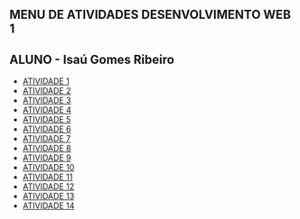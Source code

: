 ## MENU DE ATIVIDADES DESENVOLVIMENTO WEB 1 
## ALUNO - Isaú Gomes Ribeiro 
- [ATIVIDADE 1 ](https://isaugomes.github.io/atividade01-Web1-/)
- [ATIVIDADE 2 ](https://isaugomes.github.io/atividade-2-Web1/)
- [ATIVIDADE 3 ](https://isaugomes.github.io/atividade-3-Web1/)
- [ATIVIDADE 4 ]( https://isaugomes.github.io/atividade-4-Web1/)
- [ATIVIDADE 5 ](https://isaugomes.github.io/atividade-5--web1/)
- [ATIVIDADE 6 ](https://isaugomes.github.io/atividade---6---Web1/)
- [ATIVIDADE 7 ](https://isaugomes.github.io/atividade-7-Web1/)
- [ATIVIDADE 8 ](https://isaugomes.github.io/Atividade-8-Web1/)
- [ATIVIDADE 9 ]( https://isaugomes.github.io/Atividade-9-Web1/)
- [ATIVIDADE 10 ]()
- [ATIVIDADE 11 ]()
- [ATIVIDADE 12 ]()
- [ATIVIDADE 13 ]()
- [ATIVIDADE 14 ]()
